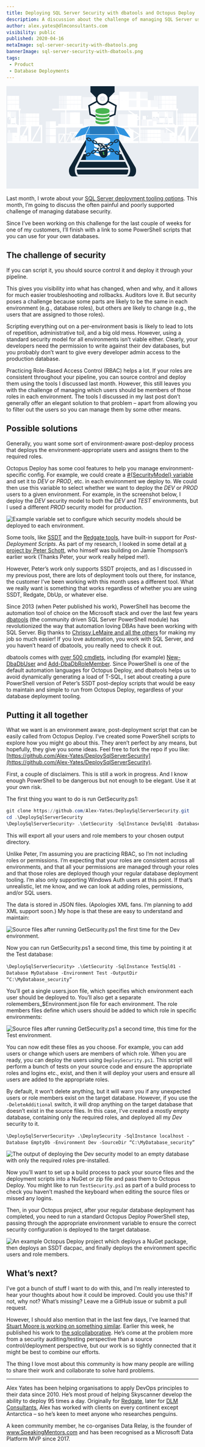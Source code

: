 ```yaml
---
title: Deploying SQL Server Security with dbatools and Octopus Deploy
description: A discussion about the challenge of managing SQL Server users and roles, and a script that uses dbatools to version control and deploy them.
author: alex.yates@dlmconsultants.com
visibility: public
published: 2020-04-16
metaImage: sql-server-security-with-dbatools.png
bannerImage: sql-server-security-with-dbatools.png
tags:
 - Product
 - Database Deployments
---
```


![Deploying SQL Server Security with dbatools and Octopus Deploy](sql-server-security-with-dbatools.png)

Last month, I wrote about your [SQL Server deployment tooling options](https://octopus.com/blog/sql-server-deployment-options-for-octopus-deploy). This month, I’m going to discuss the often painful and poorly supported challenge of managing database security.

Since I’ve been working on this challenge for the last couple of weeks for one of my customers, I’ll finish with a link to some PowerShell scripts that you can use for your own databases.

## The challenge of security

If you can script it, you should source control it and deploy it through your pipeline.

This gives you visibility into what has changed, when and why, and it allows for much easier troubleshooting and rollbacks. Auditors love it. But security poses a challenge because some parts are likely to be the same in each environment (e.g., database roles), but others are likely to change (e.g., the users that are assigned to those roles).

Scripting everything out on a per-environment basis is likely to lead to lots of repetition, administrative toil, and a big old mess. However, using a standard security model for all environments isn’t viable either. Clearly, your developers need the permission to write against their dev databases, but you probably don’t want to give every developer admin access to the production database.

Practicing Role-Based Access Control (RBAC) helps a lot. If your roles are consistent throughout your pipeline, you can source control and deploy them using the tools I discussed last month. However, this still leaves you with the challenge of managing which users should be members of those roles in each environment. The tools I discussed in my last post don’t generally offer an elegant solution to that problem – apart from allowing you to filter out the users so you can manage them by some other means.

## Possible solutions

Generally, you want some sort of environment-aware post-deploy process that deploys the environment-appropriate users and assigns them to the required roles.

Octopus Deploy has some cool features to help you manage environment-specific config. For example, we could create a [#{SecurityModel} variable](https://octopus.com/docs/projects/variables) and set it to *DEV* or *PROD*, etc. in each environment we deploy to. We could then use this variable to select whether we want to deploy the *DEV* or *PROD* users to a given environment. For example, in the screenshot below, I deploy the *DEV* security model to both the *DEV* and *TEST* environments, but I used a different *PROD* security model for production.

![Example variable set to configure which security models should be deployed to each environment.](octopus-vars.png "width=500")

Some tools, like [SSDT](https://docs.microsoft.com/en-us/sql/ssdt/how-to-specify-predeployment-or-postdeployment-scripts?view=sql-server-ver15) and the [Redgate tools](https://documentation.red-gate.com/soc6/common-tasks/working-with-pre-post-deployment-scripts), have built-in support for *Post-Deployment Scripts*. As part of my research, I looked in some detail at [a project by Peter Schott](http://schottsql.blogspot.com/2013/05/ssdt-setting-different-permissions-per.html), who himself was building on Jamie Thompson’s earlier work (Thanks Peter, your work really helped me!).

However, Peter’s work only supports SSDT projects, and as I discussed in my previous post, there are lots of deployment tools out there, for instance, the customer I’ve been working with this month uses a different tool. What we really want is something that works regardless of whether you are using SSDT, Redgate, DbUp, or whatever else.

Since 2013 (when Peter published his work), PowerShell has become the automation tool of choice on the Microsoft stack and over the last few years [dbatools](https://dbatools.io/) (the community driven SQL Server PowerShell module) has revolutionized the way that automation loving DBAs have been working with SQL Server. Big thanks to [Chrissy LeMaire and all the others](https://dbatools.io/team/) for making my job so much easier! If you love automation, you work with SQL Server, and you haven’t heard of dbatools, you really need to check it out.

dbatools comes with [over 500 cmdlets](https://dbatools.io/commands/), including (for example) [New-DbaDbUser](https://docs.dbatools.io/#New-DbaDbUser) and [Add-DbaDbRoleMember](https://docs.dbatools.io/#Add-DbaDbRoleMember). Since PowerShell is one of the default automation languages for Octopus Deploy, and dbatools helps us to avoid dynamically generating a load of T-SQL, I set about creating a pure PowerShell version of Peter’s SSDT post-deploy scripts that would be easy to maintain and simple to run from Octopus Deploy, regardless of your database deployment tooling.

## Putting it all together

What we want is an environment aware, post-deployment script that can be easily called from Octopus Deploy. I’ve created some PowerShell scripts to explore how you might go about this. They aren’t perfect by any means, but hopefully, they give you some ideas. Feel free to fork the repo if you like:
[https://github.com/Alex-Yates/DeploySqlServerSecurity](https://github.com/Alex-Yates/DeploySqlServerSecurity).

First, a couple of disclaimers. This is still a work in progress. And I know enough PowerShell to be dangerous but not enough to be elegant. Use it at your own risk.

The first thing you want to do is run GetSecurity.ps1:

```powershell
git clone https://github.com/Alex-Yates/DeploySqlServerSecurity.git
cd .\DeploySqlServerSecurity
\DeploySqlServerSecurity> .\GetSecurity -SqlInstance DevSql01 -Database MyDatabase -Environment Dev -OutputDir “C:\MyDatabase_security”
```

This will export all your users and role members to your chosen output directory.

Unlike Peter, I’m assuming you are practicing RBAC, so I’m not including roles or permissions. I’m expecting that your roles are consistent across all environments, and that all your permissions are managed through your roles and that those roles are deployed though your regular database deployment tooling. I’m also only supporting Windows Auth users at this point. If that’s unrealistic, let me know, and we can look at adding roles, permissions, and/or SQL users.

The data is stored in JSON files. (Apologies XML fans. I’m planning to add XML support soon.) My hope is that these are easy to understand and maintain:

![Source files after running GetSecurity.ps1 the first time for the *Dev* environment.](get-security1.png "width=300")

Now you can run GetSecurity.ps1 a second time, this time by pointing it at the Test database:

`\DeploySqlServerSecurity> .\GetSecurity -SqlInstance TestSql01 -Database MyDatabase -Environment Test -OutputDir “C:\MyDatabase_security”`

You’ll get a single users.json file, which specifies which environment each user should be deployed to. You’ll also get a separate rolemembers_$Environment.json file for each environment. The role members files define which users should be added to which role in specific environments:

![Source files after running GetSecurity.ps1 a second time, this time for the *Test* environment.](get-security2.png "width=500")

You can now edit these files as you choose. For example, you can add users or change which users are members of which role. When you are ready, you can deploy the users using `DeploySecurity.ps1`. This script will perform a bunch of tests on your source code and ensure the appropriate roles and logins etc., exist, and then it will deploy your users and ensure all users are added to the appropriate roles.

By default, it won’t delete anything, but it will warn you if any unexpected users or role members exist on the target database. However, if you use the `-DeleteAdditional` switch, it will drop anything on the target database that doesn’t exist in the source files. In this case, I’ve created a mostly empty database, containing only the required roles, and deployed all my *Dev* security to it.

`\DeploySqlServerSecurity> .\DeploySecurity -SqlInstance localhost -Database EmptyDb -Environment Dev -SourceDir “C:\MyDatabase_security”`

![The output of deploying the *Dev* security model to an empty database with only the required roles pre-installed.](deploy-logs.png "width=500")

Now you’ll want to set up a build process to pack your source files and the deployment scripts into a NuGet or zip file and pass them to Octopus Deploy. You might like to run `TestSecurity.ps1` as part of a build process to check you haven’t mashed the keyboard when editing the source files or missed any logins.

Then, in your Octopus project, after your regular database deployment has completed, you need to run a standard Octopus Deploy PowerShell step, passing through the appropriate environment variable to ensure the correct security configuration is deployed to the target database.

![An example Octopus Deploy project which deploys a NuGet package, then deploys an SSDT dacpac, and finally deploys the environment specific users and role members.](octopus-project.png "width=500")

## What’s next?

I’ve got a bunch of stuff I want to do with this, and I’m really interested to hear your thoughts about how it could be improved. Could you use this? If not, why not? What’s missing? Leave me a GitHub issue or submit a pull request.

However, I should also mention that in the last few days, I’ve learned that [Stuart Moore is working on something similar](https://github.com/sqlcollaborative/dbasecurityscan). Earlier this week, he published his work to [the sqlcollaborative](https://github.com/sqlcollaborative). He’s come at the problem more from a security auditing/testing perspective than a source control/deployment perspective, but our work is so tightly connected that it might be best to combine our efforts.

The thing I love most about this community is how many people are willing to share their work and collaborate to solve hard problems.

---

Alex Yates has been helping organisations to apply DevOps principles to their data since 2010. He’s most proud of helping Skyscanner develop the ability to deploy 95 times a day. Originally for [Redgate](https://www.red-gate.com/), later for [DLM Consultants](http://dlmconsultants.com/), Alex has worked with clients on every continent except Antarctica – so he’s keen to meet anyone who researches penguins. 

A keen community member, he co-organises Data Relay, is the founder of www.SpeakingMentors.com and has been recognised as a Microsoft Data Platform MVP since 2017.